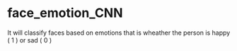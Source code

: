 # face_emotion_CNN
It will classify faces based on emotions that is wheather the person is happy ( 1 ) or sad ( 0 )
